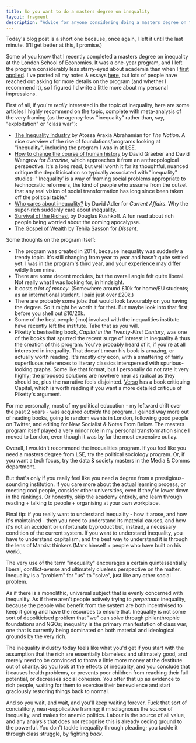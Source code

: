 ```yaml
---
title: So you want to do a masters degree on inequality
layout: fragment
description: "Advice for anyone considering doing a masters degree on the topic of inequality."
---
```


Today's blog post is a short one because, once again, I left it until the last minute. (I'll get better at this, I promise.)

Some of you know that I recently completed a masters degree on inequality at the London School of Economics. It was a one-year program, and I left the program considerably less starry-eyed about academia than when I [first applied](/posts/a-personal-statement). I've posted all my notes & essays [here](/lse), but lots of people have reached out asking for more details on the program (and whether I recommend it), so I figured I'd write a little more about my personal impressions.

First of all, if you're _really_ interested in the topic of inequality, here are some articles I highly recommend on the topic, complete with meta-analysis of the very framing (as the agency-less "inequality" rather than, say, "exploitation" or "class war"):

* [The Inequality Industry](https://www.thenation.com/article/the-inequality-industry/) by Atossa Araxia Abrahamian for _The Nation_. A nice overview of the rise of foundations/programs looking at "inequality", including the program I was in at LSE.
* [How to change the course of human history](https://www.eurozine.com/change-course-human-history/) by David Graeber and David Wengrow for _Eurozine_, which approaches it from an anthropological perspective. It's a long read, but well worth it for its thoughtful, nuanced critique the depoliticisation so typically associated with "inequality" studies: "‘Inequality’ is a way of framing social problems appropriate to technocratic reformers, the kind of people who assume from the outset that any real vision of social transformation has long since been taken off the political table."
* [Who cares about inequality?](https://www.currentaffairs.org/2018/01/who-cares-about-inequality) by David Adler for _Current Affairs_. Why the super-rich suddenly care about inequality.
* [Survival of the Richest](https://medium.com/s/futurehuman/survival-of-the-richest-9ef6cddd0cc1) by Douglas Rushkoff. A fun read about rich people being worried about the coming apocalypse.
* [The Gospel of Wealth](https://www.dissentmagazine.org/online_articles/tim-rogan-moral-economists-critique-capitalism-book-review) by Tehila Sasson for _Dissent_.

Some thoughts on the program itself:

* The program was created in 2014, because inequality was suddenly a trendy topic. It's still changing from year to year and hasn't quite settled yet. I was in the program's third year, and your experience may differ wildly from mine.
* There are some decent modules, but the overall angle felt quite liberal. Not really what I was looking for, in hindsight.
* It costs _a lot of money_. (Somewhere around £10k for home/EU students; as an international student, I paid just over £20k.)
* There are probably some jobs that would look favourably on you having the degree. So it might be worth it for that. But maybe look into that first, before you shell out £10/20k.
* Some of the best people (imo) involved with the inequalities institute have recently left the institute. Take that as you will.
* Piketty's bestselling book, _Capital in the Twenty-First Century_, was one of the books that spurred the recent surge of interest in inequality & thus the creation of this program. You've probably heard of it, if you're at all interested in inequality. That doesn't mean his book is amazing, or actually worth reading. It's mostly dry econ, with a smattering of fairly superfluous references to literary classics interspersed with spurious-looking graphs. Some like that format, but I personally do not rate it very highly; the proposed solutions are nowhere near as radical as they should be, plus the narrative feels disjointed. [Verso](https://www.versobooks.com/books/2255-thomas-piketty-s-capital-in-the-twenty-first-century) has a book critiquing Capital, which is worth reading if you want a more detailed critique of Piketty's argument.

For me personally, most of my political education - my leftward drift over the past 2 years - was acquired _outside_ the program. I gained way more out of reading books, going to random events in London, following good people on Twitter, and editing for New Socialist & Notes From Below. The masters program itself played a very minor role in my personal transformation since I moved to London, even though it was by far the most expensive outlay.

Overall, I wouldn't recommend the inequalities program. If you feel like you need a masters degree from LSE, try the political sociology program. Or, if you want a tech focus, try the data & society masters in the Media & Comms department.

But that's only if you really feel like you need a degree from a prestigious-sounding institution. If you care more about the actual learning process, or meeting cool people, consider other universities, even if they're lower down in the rankings. Or honestly, skip the academy entirely, and learn through reading + talking to people + organising at your own workplace.

Final tip: if you really want to understand inequality - how it arose, and how it's maintained - then you need to understand its material causes, and how it's not an accident or unfortunate byproduct but, instead, a necessary condition of the current system. If you want to understand inequality, you have to understand capitalism, and the best way to understand it is through the lens of Marxist thinkers (Marx himself + people who have built on his work).

The very use of the term "inequality" encourages a certain quintessentially liberal, conflict-averse and ultimately clueless perspective on the matter. Inequality is a "problem" for "us" to "solve", just like any other social problem.

As if there is a monolithic, universal subject that is evenly concerned with inequality. As if there aren't people actively trying to _perpetuate_ inequality, because the people who benefit from the system are both incentivised to keep it going and have the resources to ensure that. Inequality is not some sort of depoliticised problem that "we" can solve through philanthrophic foundations and NGOs; inequality is the primary manifestation of class war, one that is currently being dominated on both material and ideological grounds by the very rich.

The inequality industry today feels like what you'd get if you start with the assumption that the rich are essentially blameless and ultimately good, and merely need to be convinced to throw a little more money at the destitute out of charity. So you look at the effects of inequality, and you conclude that it causes health problems, or prevents poor children from reaching their full potential, or decreases social cohesion. You offer that up as evidence to rich people, waiting for them to exercise their benevolence and start graciously restoring things back to normal.

And so you wait, and wait, and you'll keep waiting forever. Fuck that sort of concialitory, near-supplicative framing; it misdiagnoses the source of inequality, and makes for anemic politics. Labour is the source of all value, and any analysis that does not recognise this is already ceding ground to the powerful. You don't tackle inequality through pleading; you tackle it through class struggle, by fighting _back_.
